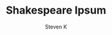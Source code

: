 ---
layout: ipsumpage

title: Shakespeare Ipsum
key: arnoldschwarzenegger
description: "To ipsum or not to ipsum. What happens when you combine all phrases from William Shakespeare's greates monoloques? When you need some more art or creativity in your website dummy texts, then Shakespeare Ipsum is for you."
author: Steven K

start_with: "to be, or not to be, thats the question"

titleColor: "#EE3829"
descColor: "#afb3c9"
genBtnTextColor: "#000000"
genBtnBgColor: "#F3F7F8"
genBtnText: "Lets Do It!"
labelTextColor: "#EE3829"
labelBgColor: "#F3F7F8"
labelBorderColor: "#d62020"

# Source: http://shakespeare.mit.edu/

language: English
text:
- to be, or not to be, that is the question,
- whether 'tis nobler in the mind to suffer
- the slings and arrows of outrageous fortune,
- or to take arms against a sea of troubles,
- and by opposing end them? to die to sleep;
- no more; and by a sleep to say we end
- the heart-ache and the thousand natural shocks
- that flesh is heir to, 'tis a consummation
- devoutly to be wish'd. to die, to sleep;
- to sleep, perchance to dream ay, there's the rub;
- for in that sleep of death what dreams may come
- when we have shuffled off this mortal coil,
- must give us pause there's the respect
- that makes calamity of so long life;
- for who would bear the whips and scorns of time,
- the oppressor's wrong, the proud man's contumely,
- the pangs of despised love, the law's delay,
- the insolence of office and the spurns
- that patient merit of the unworthy takes,
- when he himself might his quietus make
- with a bare bodkin? who would fardels bear,
- to grunt and sweat under a weary life,
- but that the dread of something after death,
- the undiscover'd country from whose bourn
- no traveller returns, puzzles the will
- and makes us rather bear those ills we have
- than fly to others that we know not of?
- thus conscience does make cowards of us all;
- and thus the native hue of resolution
- is sicklied o'er with the pale cast of thought,
- and enterprises of great pith and moment
- with this regard their currents turn awry,
- and lose the name of action.
- the fair ophelia! nymph, in thy orisons
- be all my sins remember'd.

- From fairest creatures we desire increase,
- That thereby beauty's rose might never die,
- But as the riper should by time decease,
- His tender heir might bear his memory
- But thou, contracted to thine own bright eyes,
- Feed'st thy light'st flame with self-substantial fuel,
- Making a famine where abundance lies,
- Thyself thy foe, to thy sweet self too cruel.
- Thou that art now the world's fresh ornament
- And only herald to the gaudy spring,
- Within thine own bud buriest thy content
- And, tender churl, makest waste in niggarding.
- Pity the world, or else this glutton be,
- To eat the world's due, by the grave and thee.

- now is the winter of our discontent
- made glorious summer by this sun of york;
- and all the clouds that lour'd upon our house
- in the deep bosom of the ocean buried.
- now are our brows bound with victorious wreaths;
- our bruised arms hung up for monuments;
- our stern alarums changed to merry meetings,
- our dreadful marches to delightful measures.
- grim-visaged war hath smooth'd his wrinkled front;
- and now, instead of mounting barbed steeds
- to fright the souls of fearful adversaries,
- he capers nimbly in a lady's chamber
- to the lascivious pleasing of a lute.
- but i, that am not shaped for sportive tricks,
- nor made to court an amorous looking-glass;
- i, that am rudely stamp'd, and want love's majesty
- to strut before a wanton ambling nymph;
- i, that am curtail'd of this fair proportion,
- cheated of feature by dissembling nature,
- deformed, unfinish'd, sent before my time
- into this breathing world, scarce half made up,
- and that so lamely and unfashionable
- that dogs bark at me as I halt by them;
- why, i, in this weak piping time of peace,
- have no delight to pass away the time,
- unless to spy my shadow in the sun
- and descant on mine own deformity
- and therefore, since I cannot prove a lover,
- to entertain these fair well-spoken days,
- I am determined to prove a villain
- and hate the idle pleasures of these days.
- plots have I laid, inductions dangerous,
- by drunken prophecies, libels and dreams,
- to set my brother clarence and the king
- in deadly hate the one against the other
- and if king edward be as true and just
- as I am subtle, false and treacherous,
- this day should clarence closely be mew'd up,
- about a prophecy, which says that 'g'
- of edward's heirs the murderer shall be.
- dive, thoughts, down to my soul, here clarence comes.

- in faith, I will. let me peruse this face.
- mercutio's kinsman, noble county paris!
- what said my man, when my betossed soul
- did not attend him as we rode? I think
- he told me paris should have married juliet
- said he not so? or did I dream it so?
- or am I mad, hearing him talk of juliet,
- to think it was so? o, give me thy hand,
- one writ with me in sour misfortune's book!
- i'll bury thee in a triumphant grave;
- a grave? o no! a lantern, slaughter'd youth,
- for here lies juliet, and her beauty makes
- this vault a feasting presence full of light.
- death, lie thou there, by a dead man interr'd.
- how oft when men are at the point of death
- have they been merry! which their keepers call
- a lightning before death, o, how may i
- call this a lightning? o my love! my wife!
- death, that hath suck'd the honey of thy breath,
- hath had no power yet upon thy beauty
- thou art not conquer'd; beauty's ensign yet
- is crimson in thy lips and in thy cheeks,
- and death's pale flag is not advanced there.
- tybalt, liest thou there in thy bloody sheet?
- o, what more favour can I do to thee,
- than with that hand that cut thy youth in twain
- to sunder his that was thine enemy?
- forgive me, cousin! ah, dear juliet,
- why art thou yet so fair? shall I believe
- that unsubstantial death is amorous,
- and that the lean abhorred monster keeps
- thee here in dark to be his paramour?
- for fear of that, I still will stay with thee;
- and never from this palace of dim night
- depart again, here, here will I remain
- with worms that are thy chamber-maids; o, here
- will I set up my everlasting rest,
- and shake the yoke of inauspicious stars
- from this world-wearied flesh. eyes, look your last!
- arms, take your last embrace! and, lips, o you
- the doors of breath, seal with a righteous kiss
- a dateless bargain to engrossing death!
- come, bitter conduct, come, unsavoury guide!
- thou desperate pilot, now at once run on
- the dashing rocks thy sea-sick weary bark!
- here's to my love!
- o true apothecary!
- thy drugs are quick. thus with a kiss I die.


- blow, winds, and crack your cheeks! rage! blow!
- you cataracts and hurricanoes, spout
- till you have drench'd our steeples, drown'd the cocks!
- you sulphurous and thought-executing fires,
- vaunt-couriers to oak-cleaving thunderbolts,
- singe my white head! and thou, all-shaking thunder,
- smite flat the thick rotundity o' the world!
- crack nature's moulds, an germens spill at once,
- that make ingrateful man!

- all the world's a stage
- and all the men and women merely players
- they have their exits and their entrances;
- and one man in his time plays many parts,
- his acts being seven ages. at first the infant,
- mewling and puking in the nurse's arms.
- and then the whining school-boy, with his satchel
- and shining morning face, creeping like snail
- unwillingly to school. and then the lover,
- sighing like furnace, with a woeful ballad
- made to his mistress' eyebrow. then a soldier,
- full of strange oaths and bearded like the pard,
- jealous in honour, sudden and quick in quarrel,
- seeking the bubble reputation
- even in the cannon's mouth. and then the justice,
- in fair round belly with good capon lined,
- with eyes severe and beard of formal cut,
- full of wise saws and modern instances;
- and so he plays his part. the sixth age shifts
- into the lean and slipper'd pantaloon,
- with spectacles on nose and pouch on side,
- his youthful hose, well saved, a world too wide
- for his shrunk shank; and his big manly voice,
- turning again toward childish treble, pipes
- and whistles in his sound. last scene of all,
- that ends this strange eventful history,
- is second childishness and mere oblivion,
- sans teeth, sans eyes, sans taste, sans everything.

- a horse! a horse! my kingdom for a horse!

- if we shadows have offended,
- think but this, and all is mended,
- that you have but slumber'd here
- while these visions did appear.
- and this weak and idle theme,
- no more yielding but a dream,
- gentles, do not reprehend
- if you pardon, we will mend
- and, as I am an honest puck,
- if we have unearned luck
- now to 'scape the serpent's tongue,
- we will make amends ere long;
- else the puck a liar call;
- so, good night unto you all.
- give me your hands, if we be friends,
- and robin shall restore amends.


- done to death by slanderous tongues
- was the hero that here lies
- death, in guerdon of her wrongs,
- gives her fame which never dies.
- so the life that died with shame
- lives in death with glorious fame.
- hang thou there upon the tomb,
- praising her when I am dumb.
- now, music, sound, and sing your solemn hymn.
- pardon, goddess of the night,
- those that slew thy virgin knight;
- for the which, with songs of woe,
- round about her tomb they go.
- midnight, assist our moan;
- help us to sigh and groan,
- heavily, heavily
- graves, yawn and yield your dead,
- till death be uttered, heavily, heavily.

- if it were done when 'tis done, then 'twere well
- it were done quickly if the assassination
- could trammel up the consequence, and catch
- with his surcease success; that but this blow
- might be the be-all and the end-all here,
- but here, upon this bank and shoal of time,
- we'ld jump the life to come. but in these cases
- we still have judgment here; that we but teach
- bloody instructions, which, being taught, return
- to plague the inventor this even-handed justice
- commends the ingredients of our poison'd chalice
- to our own lips. he's here in double trust;
- first, as I am his kinsman and his subject,
- strong both against the deed; then, as his host,
- who should against his murderer shut the door,
- not bear the knife myself. besides, this duncan
- hath borne his faculties so meek, hath been
- so clear in his great office, that his virtues
- will plead like angels, trumpet-tongued, against
- the deep damnation of his taking-off;
- and pity, like a naked new-born babe,
- striding the blast, or heaven's cherubim, horsed
- upon the sightless couriers of the air,
- shall blow the horrid deed in every eye,
- that tears shall drown the wind. I have no spur
- to prick the sides of my intent, but only
- vaulting ambition, which o'erleaps itself and falls on the other.

- Her father loved me; oft invited me;
- Still question'd me the story of my life,
- From year to year, the battles, sieges, fortunes,
- That I have passed.
- I ran it through, even from my boyish days,
- To the very moment that he bade me tell it;
- Wherein I spake of most disastrous chances,
- Of moving accidents by flood and field
- Of hair-breadth scapes i' the imminent deadly breach,
- Of being taken by the insolent foe
- And sold to slavery, of my redemption thence
- And portance in my travels' history
- Wherein of antres vast and deserts idle,
- Rough quarries, rocks and hills whose heads touch heaven
- It was my hint to speak, such was the process;
- And of the Cannibals that each other eat,
- The AnthropophagI and men whose heads
- Do grow beneath their shoulders. This to hear
- Would Desdemona seriously incline
- But still the house-affairs would draw her thence
- Which ever as she could with haste dispatch,
- She'ld come again, and with a greedy ear
- Devour up my discourse which I observing,
- Took once a pliant hour, and found good means
- To draw from her a prayer of earnest heart
- That I would all my pilgrimage dilate,
- Whereof by parcels she had something heard,
- But not intentively I did consent,
- And often did beguile her of her tears,
- When I did speak of some distressful stroke
- That my youth suffer'd. My story being done,
- She gave me for my pains a world of sighs
- She swore, in faith, twas strange, 'twas passing strange,
- T was pitiful, 'twas wondrous pitiful
- She wish'd she had not heard it, yet she wish'd
- That heaven had made her such a man she thank'd me,
- And bade me, if I had a friend that loved her,
- I should but teach him how to tell my story.
- And that would woo her. Upon this hint I spake
- She loved me for the dangers I had pass'd,
- And I loved her that she did pity them.
- This only is the witchcraft I have used
- Here comes the lady; let her witness it.

- The little Love-god lying once asleep
- Laid by his side his heart-inflaming brand,
- Whilst many nymphs that vow'd chaste life to keep
- Came tripping by; but in her maiden hand
- The fairest votary took up that fire
- Which many legions of true hearts had warm'd;
- And so the general of hot desire
- Was sleeping by a virgin hand disarm'd.
- This brand she quenched in a cool well by,
- Which from Love's fire took heat perpetual,
- Growing a bath and healthful remedy
- For men diseased; but I, my mistress' thrall,
- Came there for cure, and this by that I prove,
- Love's fire heats water, water cools not love.

---